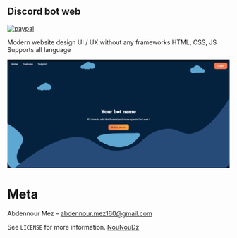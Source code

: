 ## Discord bot web
[![paypal](https://www.paypalobjects.com/en_US/i/btn/btn_donateCC_LG.gif)](abdennour.mez160@gmail.co;)

Modern website design UI / UX without any frameworks HTML, CSS, JS 
Supports all language

![](screenshot.png)

# Meta
Abdennour Mez – [abdennour.mez160@gmail.com](mailto:abdennour.mez160@gmail.com)

See ``LICENSE`` for more information.
[NouNouDz](https://github.com/NouNouDz) 
